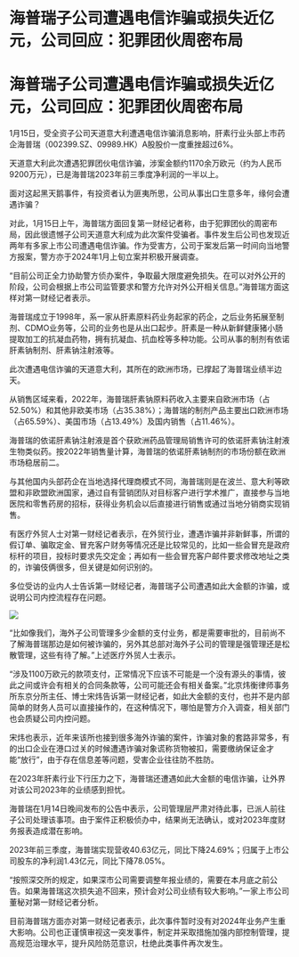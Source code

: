# 海普瑞子公司遭遇电信诈骗或损失近亿元，公司回应：犯罪团伙周密布局

# 海普瑞子公司遭遇电信诈骗或损失近亿元，公司回应：犯罪团伙周密布局

1月15日，受全资子公司天道意大利遭遇电信诈骗消息影响，肝素行业头部上市药企海普瑞（002399.SZ、09989.HK）A股股价一度重挫超过6%。

天道意大利此次遭遇犯罪团伙电信诈骗，涉案金额约1170余万欧元（约为人民币9200万元），已是海普瑞2023年前三季度净利润的一半以上。

面对这起黑天鹅事件，有投资者认为匪夷所思，公司从事出口生意多年，缘何会遭遇诈骗？

对此，1月15日上午，海普瑞方面回复第一财经记者称，由于犯罪团伙的周密布局，因此很遗憾子公司天道意大利成为此次案件受骗者。事件发生后公司也发现近两年有多家上市公司遭遇电信诈骗。作为受害方，公司于案发后第一时间向当地警方报案，警方亦于2024年1月上旬立案并积极开展调查。

“目前公司正全力协助警方侦办案件，争取最大限度避免损失。在可以对外公开的阶段，公司会根据上市公司监管要求和警方允许对外公开相关信息。”海普瑞方面这样对第一财经记者表示。

海普瑞成立于1998年，系一家从肝素原料药业务起家的药企，之后业务拓展至制剂、CDMO业务等，公司的业务也是从出口起步。肝素是一种从新鲜健康猪小肠提取加工的抗凝血药物，拥有抗凝血、抗血栓等多种功能。公司从事的制剂有依诺肝素钠制剂、肝素钠注射液等。

此次遭遇电信诈骗的天道意大利，其所在的欧洲市场，已撑起了海普瑞业绩半边天。

从销售区域来看，2022年，海普瑞肝素钠原料药收入主要来自欧洲市场（占52.50%）和其他非欧美市场（占35.38%）；海普瑞的制剂产品主要出口欧洲市场（占65.59%）、美国市场（占13.49%）及国内销售（占11.46%）。

海普瑞的依诺肝素钠注射液是首个获欧洲药品管理局销售许可的依诺肝素钠注射液生物类似药。按2022年销售量计算，海普瑞的依诺肝素钠制剂的市场份额在欧洲市场稳居前二。

与其他国内头部药企在当地选择代理商模式不同，海普瑞则是在波兰、意大利等欧盟和非欧盟欧洲国家，通过自有营销团队对目标客户进行学术推广，直接参与当地医院和零售药房的招标，获得业务机会以后直接进行销售或通过当地分销商实现销售。

有医疗外贸人士对第一财经记者表示，在外贸行业，遭遇诈骗并非新鲜事，所谓的假订单、骗取定金、冒充客户财务等情况还是比较常见的，比如一些会冒充是政府标杆的项目，投标时要求先交定金；再如有一些会冒充客户邮件要求修改地址之类的，诈骗伎俩很多，但关键是如何识别的。

多位受访的业内人士告诉第一财经记者，海普瑞子公司遭遇如此大金额的诈骗，或说明公司内控流程存在问题。

![](https://inews.gtimg.com/om_bt/OOZGn8F3NGLcbY5q-SdFrA4WwLpw33PEMpEepBppliPxIAA/1000)

“比如像我们，海外子公司管理多少金额的支付业务，都是需要审批的，目前尚不了解海普瑞那边是如何被诈骗的，另外其总部对海外子公司的管理是强管理还是松散管理，这些有待了解。”上述医疗外贸人士表示。

“涉及1100万欧元的款项支付，正常情况下应该不可能是一个没有源头的事情，彼此之间或许会有相关的合同条款等，公司可能还会有相关备案。”北京炜衡律师事务所东京分所主任、博士宋炜告诉第一财经记者，如此大金额的支付，也并不是内部简单的财务人员可以直接操作的，在这种情况下，哪怕是警方介入调查，相关部门也会质疑公司内控问题。

宋炜也表示，近年来该所也接到很多海外诈骗的案件，诈骗对象的套路非常多，有的出口企业在港口过关的时候遭遇诈骗对象谎称货物被扣，需要缴纳保证金才能“放行”，由于存在信息差等问题，受害企业往往防不胜防。

在2023年肝素行业下行压力之下，海普瑞还遭遇如此大金额的电信诈骗，让外界对该公司2023年的业绩感到担忧。

海普瑞在1月14日晚间发布的公告中表示，公司管理层严肃对待此事，已派人前往子公司处理该事项。由于案件正积极侦办中，结果尚无法确认，或对2023年度财务报表造成潜在影响。

2023年前三季度，海普瑞实现营收40.63亿元，同比下降24.69%；归属于上市公司股东的净利润1.43亿元，同比下降78.05%。

“按照深交所的规定，如果深市公司需要调整年报业绩的，需要在本月底之前公告。如果海普瑞这次损失追不回来，预计会对公司业绩有较大影响。”一家上市公司董秘对第一财经记者分析。

目前海普瑞方面亦对第一财经记者表示，此次事件暂时没有对2024年业务产生重大影响。公司也正谨慎审视这一突发事件，制定并采取措施加强内部控制管理，提高规范治理水平，提升风险防范意识，杜绝此类事件再次发生。

